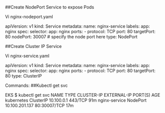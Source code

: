 ##Create NodePort Service to expose Pods

Vi nginx-nodeport.yaml

apiVersion: v1
kind: Service
metadata:
  name: nginx-service
  labels:
    app: nginx
spec:
  selector:
    app: nginx
  ports:
    - protocol: TCP
      port: 80
      targetPort: 80
      nodePort: 30007  # specify the node port here
  type: NodePort

##Create Cluster IP Service

Vi nginx-service.yaml

apiVersion: v1
kind: Service
metadata:
  name: nginx-service
  labels:
    app: nginx
spec:
  selector:
    app: nginx
  ports:
    - protocol: TCP
      port: 80
      targetPort: 80
  type: ClusterIP

Commands:
##Kubectl get svc

EKS $ kubectl get svc
NAME            TYPE        CLUSTER-IP       EXTERNAL-IP   PORT(S)        AGE
kubernetes      ClusterIP   10.100.0.1       <none>        443/TCP        91m
nginx-service   NodePort    10.100.201.137   <none>        80:30007/TCP   17m



